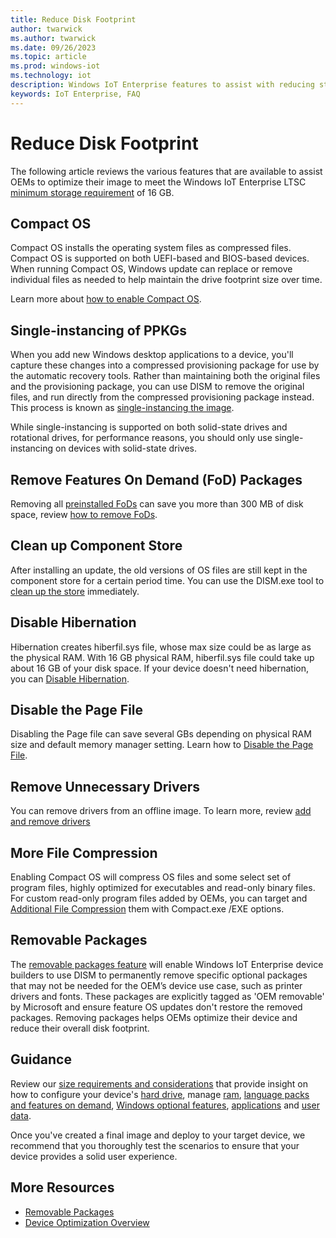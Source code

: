 ```yaml
---
title: Reduce Disk Footprint
author: twarwick
ms.author: twarwick
ms.date: 09/26/2023
ms.topic: article
ms.prod: windows-iot
ms.technology: iot
description: Windows IoT Enterprise features to assist with reducing storage
keywords: IoT Enterprise, FAQ
---
```


# Reduce Disk Footprint

The following article reviews the various features that are available to assist OEMs to optimize their image to meet the Windows IoT Enterprise LTSC [minimum storage requirement](/windows/iot/iot-enterprise/hardware/hardware_requirements) of 16 GB.

## Compact OS

Compact OS installs the operating system files as compressed files. Compact OS is supported on both UEFI-based and BIOS-based devices. When running Compact OS, Windows update can replace or remove individual files as needed to help maintain the drive footprint size over time.

Learn more about [how to enable Compact OS](iot-ent-optimize-images.md).

## Single-instancing of PPKGs

When you add new Windows desktop applications to a device, you'll capture these changes into a compressed provisioning package for use by the automatic recovery tools. Rather than maintaining both the original files and the provisioning package, you can use DISM to remove the original files, and run directly from the compressed provisioning package instead. This process is known as [single-instancing the image](/windows-hardware/manufacture/desktop/compact-os#single-instancing-of-provisioning-packages).

While single-instancing is supported on both solid-state drives and rotational drives, for performance reasons, you should only use single-instancing on devices with solid-state drives.

## Remove Features On Demand (FoD) Packages

Removing all [preinstalled FoDs](/windows-hardware/manufacture/desktop/features-on-demand-v2--capabilities) can save you more than 300 MB of disk space, review [how to remove FoDs](./iot-ent-optimize-images.md#remove-features-on-demand-fod-packages).

## Clean up Component Store

After installing an update, the old versions of OS files are still kept in the component store for a certain period time. You can use the DISM.exe tool to [clean up the store](./iot-ent-optimize-images.md?#clean-up-component-store) immediately.

## Disable Hibernation

Hibernation creates hiberfil.sys file, whose max size could be as large as the physical RAM. With 16 GB physical RAM, hiberfil.sys file could take up about 16 GB of your disk space. If your device doesn't need hibernation, you can [Disable Hibernation](iot-ent-optimize-images.md#disable-hibernation).

## Disable the Page File

Disabling the Page file can save several GBs depending on physical RAM size and default memory manager setting. Learn how to [Disable the Page File](iot-ent-optimize-images.md#disable-the-page-file).

## Remove Unnecessary Drivers

You can remove drivers from an offline image. To learn more, review [add and remove drivers](/windows-hardware/manufacture/desktop/add-and-remove-drivers-to-an-offline-windows-image)

## More File Compression

Enabling Compact OS will compress OS files and some select set of program files, highly optimized for executables and read-only binary files. For custom read-only program files added by OEMs, you can target and [Additional File Compression](iot-ent-optimize-images.md#additional-file-compression) them with Compact.exe /EXE options.

## Removable Packages

The [removable packages feature](removable-packages.md) will enable Windows IoT Enterprise device builders to use DISM to permanently remove specific optional packages that may not be needed for the OEM’s device use case, such as printer drivers and fonts. These packages are explicitly tagged as 'OEM removable' by Microsoft and ensure feature OS updates don't restore the removed packages. Removing packages helps OEMs optimize their device and reduce their overall disk footprint.

## Guidance

Review our [size requirements and considerations](/windows-hardware/manufacture/desktop/compact-os#size-requirements-and-considerations) that provide insight on how to configure your device's [hard drive](/windows-hardware/manufacture/desktop/compact-os#hard-drive), manage [ram](/windows-hardware/manufacture/desktop/compact-os#ram-pagefilesys-and-hiberfilsys), [language packs and features on demand](/windows-hardware/manufacture/desktop/compact-os#language-packs-and-features-on-demand), [Windows optional features](/windows-hardware/manufacture/desktop/compact-os#windows-optional-features), [applications](/windows-hardware/manufacture/desktop/compact-os#applications) and [user data](/windows-hardware/manufacture/desktop/compact-os#user-data).  

Once you've created a final image and deploy to your target device, we recommend that you thoroughly test the scenarios to ensure that your device provides a solid user experience.

## More Resources

- [Removable Packages](Removable-Packages.md)
- [Device Optimization Overview](Overview.md)
